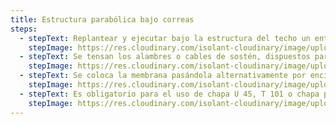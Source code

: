```yaml
---
title: Estructura parabólica bajo correas
steps:
  - stepText: Replantear y ejecutar bajo la estructura del techo un entramado de sostén.
    stepImage: https://res.cloudinary.com/isolant-cloudinary/image/upload/f_auto,q_auto:good/website-2021/instructions/colocacion-en-techo-parabolico-bajo-correas/isolant-aislantes-linea-galpones-y-tinglados-paso-a-paso-colocacion-en-techo-parabolico-bajo-correas-1.jpg
  - stepText: Se tensan los alambres o cables de sostén, dispuestos paralelamente y separados de 60 a 80cm entre sí. Los mismos se fijan en los muros opuestos del galpón (en un solo sentido) por medio de tensores. Los alambres se colocan acompañando la forma del techo.
    stepImage: https://res.cloudinary.com/isolant-cloudinary/image/upload/f_auto,q_auto:good/website-2021/instructions/colocacion-en-techo-parabolico-bajo-correas/isolant-aislantes-linea-galpones-y-tinglados-paso-a-paso-colocacion-en-techo-parabolico-bajo-correas-2.jpg
  - stepText: Se coloca la membrana pasándola alternativamente por encima y por debajo de los alambres. Se instalan del mismo modo los rollos subsiguientes ejecutando la unión preferentemente por termosoldado. Tense la membrana y fíjela a los muros laterales del galpón.
    stepImage: https://res.cloudinary.com/isolant-cloudinary/image/upload/f_auto,q_auto:good/website-2021/instructions/colocacion-en-techo-parabolico-bajo-correas/isolant-aislantes-linea-galpones-y-tinglados-paso-a-paso-colocacion-en-techo-parabolico-bajo-correas-3.jpg
  - stepText: Es obligatorio para el uso de chapa U 45, T 101 o chapa plana similar, en las Zonas Bioclimáticas I, II y III (Argentina) y países Sub -Tropicales y Tropicales, el uso de perfil rectangular de 25x50 mm o un listón de madera de 2” x 1” para garantizar la vida útil del material.
    stepImage: https://res.cloudinary.com/isolant-cloudinary/image/upload/f_auto,q_auto:good/website-2021/instructions/colocacion-en-techo-parabolico-bajo-correas/isolant-aislantes-linea-galpones-y-tinglados-paso-a-paso-colocacion-en-techo-parabolico-bajo-correas-4.jpg
---
```

